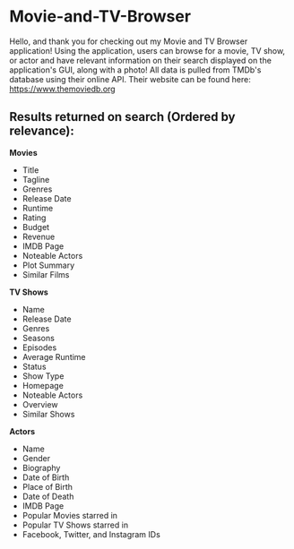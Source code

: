 # Movie-and-TV-Browser

Hello, and thank you for checking out my Movie and TV Browser application!
Using the application, users can browse for a movie, TV show, or actor and have relevant information on their search displayed on the application's GUI, along with a photo! All data is pulled from TMDb's database using their online API. Their website can be found here: https://www.themoviedb.org

## Results returned on search (Ordered by relevance):

**Movies**
   * Title
   * Tagline
   * Grenres
   * Release Date
   * Runtime
   * Rating
   * Budget
   * Revenue
   * IMDB Page
   * Noteable Actors
   * Plot Summary
   * Similar Films

**TV Shows**
   * Name
   * Release Date
   * Genres
   * Seasons
   * Episodes
   * Average Runtime
   * Status
   * Show Type
   * Homepage
   * Noteable Actors
   * Overview
   * Similar Shows

**Actors**
   * Name
   * Gender
   * Biography
   * Date of Birth
   * Place of Birth
   * Date of Death
   * IMDB Page
   * Popular Movies starred in
   * Popular TV Shows starred in
   * Facebook, Twitter, and Instagram IDs

